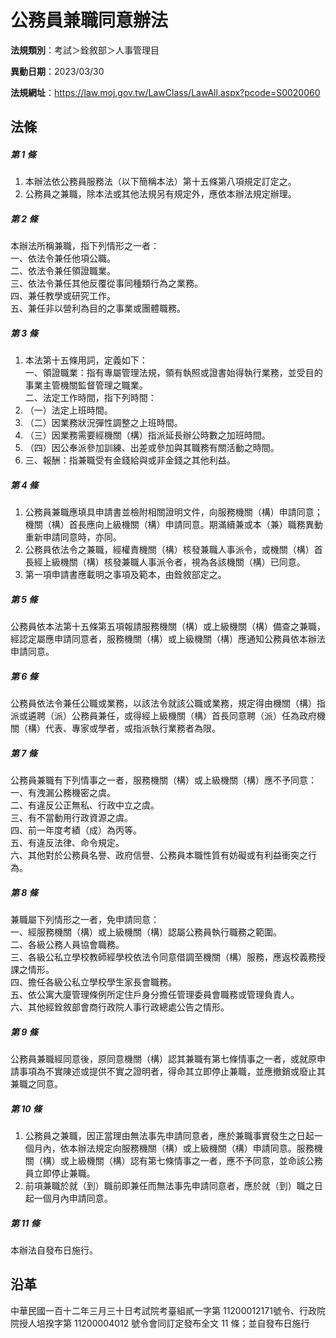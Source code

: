 # 公務員兼職同意辦法




**法規類別**：考試＞銓敘部＞人事管理目

**異動日期**：2023/03/30  

**法規網址**：https://law.moj.gov.tw/LawClass/LawAll.aspx?pcode=S0020060



## 法條
##### 第 1 條
1. 本辦法依公務員服務法（以下簡稱本法）第十五條第八項規定訂定之。
1. 公務員之兼職，除本法或其他法規另有規定外，應依本辦法規定辦理。

##### 第 2 條
本辦法所稱兼職，指下列情形之一者：  
一、依法令兼任他項公職。  
二、依法令兼任領證職業。  
三、依法令兼任其他反覆從事同種類行為之業務。  
四、兼任教學或研究工作。  
五、兼任非以營利為目的之事業或團體職務。

##### 第 3 條
1. 本法第十五條用詞，定義如下：  
一、領證職業：指有專屬管理法規，領有執照或證書始得執行業務，並受目的事業主管機關監督管理之職業。  
二、法定工作時間，指下列時間：
1. （一）法定上班時間。
1. （二）因業務狀況彈性調整之上班時間。
1. （三）因業務需要經機關（構）指派延長辦公時數之加班時間。
1. （四）因公奉派參加訓練、出差或參加與其職務有關活動之時間。
1. 三、報酬：指兼職受有金錢給與或非金錢之其他利益。

##### 第 4 條
1. 公務員兼職應填具申請書並檢附相關證明文件，向服務機關（構）申請同意；機關（構）首長應向上級機關（構）申請同意。期滿續兼或本（兼）職務異動重新申請同意時，亦同。
1. 公務員依法令之兼職，經權責機關（構）核發兼職人事派令，或機關（構）首長經上級機關（構）核發兼職人事派令者，視為各該機關（構）已同意。
1. 第一項申請書應載明之事項及範本，由銓敘部定之。

##### 第 5 條
公務員依本法第十五條第五項報請服務機關（構）或上級機關（構）備查之兼職，經認定屬應申請同意者，服務機關（構）或上級機關（構）應通知公務員依本辦法申請同意。

##### 第 6 條
公務員依法令兼任公職或業務，以該法令就該公職或業務，規定得由機關（構）指派或遴聘（派）公務員兼任，或得經上級機關（構）首長同意聘（派）任為政府機關（構）代表、專家或學者，或指派執行業務者為限。

##### 第 7 條
公務員兼職有下列情事之一者，服務機關（構）或上級機關（構）應不予同意：  
一、有洩漏公務機密之虞。  
二、有違反公正無私、行政中立之虞。  
三、有不當動用行政資源之虞。  
四、前一年度考績（成）為丙等。  
五、有違反法律、命令規定。  
六、其他對於公務員名譽、政府信譽、公務員本職性質有妨礙或有利益衝突之行為。

##### 第 8 條
兼職屬下列情形之一者，免申請同意：  
一、經服務機關（構）或上級機關（構）認屬公務員執行職務之範圍。  
二、各級公務人員協會職務。  
三、各級公私立學校教師經學校依法令同意借調至機關（構）服務，應返校義務授課之情形。  
四、擔任各級公私立學校學生家長會職務。  
五、依公寓大廈管理條例所定住戶身分擔任管理委員會職務或管理負責人。  
六、其他經銓敘部會商行政院人事行政總處公告之情形。

##### 第 9 條
公務員兼職經同意後，原同意機關（構）認其兼職有第七條情事之一者，或就原申請事項為不實陳述或提供不實之證明者，得命其立即停止兼職，並應撤銷或廢止其兼職之同意。

##### 第 10 條
1. 公務員之兼職，因正當理由無法事先申請同意者，應於兼職事實發生之日起一個月內，依本辦法規定向服務機關（構）或上級機關（構）申請同意。服務機關（構）或上級機關（構）認有第七條情事之一者，應不予同意，並命該公務員立即停止兼職。
1. 前項兼職於就（到）職前即兼任而無法事先申請同意者，應於就（到）職之日起一個月內申請同意。

##### 第 11 條
本辦法自發布日施行。

## 沿革
中華民國一百十二年三月三十日考試院考臺組貳一字第 11200012171號令、行政院院授人培揆字第 11200004012  號令會同訂定發布全文 11  條；並自發布日施行
